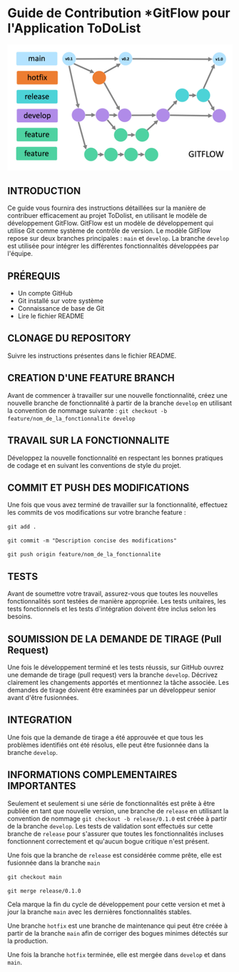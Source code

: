 # Guide de Contribution *GitFlow pour l'Application ToDoList

![schema du modèle GitFlow](/public/img/git-flow-diagram.jpg)

## INTRODUCTION

Ce guide vous fournira des instructions détaillées sur la manière de contribuer efficacement au projet ToDolist, en utilisant le modèle de développement GitFlow.
GitFlow est un modèle de développement qui utilise Git comme système de contrôle de version.
Le modèle GitFlow repose sur deux branches principales : ``main`` et ``develop``.
La branche ``develop`` est utilisée pour intégrer les différentes fonctionnalités développées par l'équipe.

## PRÉREQUIS

- Un compte GitHub
- Git installé sur votre système
- Connaissance de base de Git
- Lire le fichier README

## CLONAGE DU REPOSITORY

Suivre les instructions présentes dans le fichier README.

## CREATION D'UNE FEATURE BRANCH

Avant de commencer à travailler sur une nouvelle fonctionnalité, créez une nouvelle branche de fonctionnalité à partir de la branche ``develop`` en utilisant la convention de nommage suivante : ``git checkout -b feature/nom_de_la_fonctionnalite develop``

## TRAVAIL SUR LA FONCTIONNALITE

Développez la nouvelle fonctionnalité en respectant les bonnes pratiques de codage et en suivant les conventions de style du projet.

## COMMIT ET PUSH DES MODIFICATIONS

Une fois que vous avez terminé de travailler sur la fonctionnalité, effectuez les commits de vos modifications sur votre branche feature :

``git add .``

``git commit -m "Description concise des modifications"``

``git push origin feature/nom_de_la_fonctionnalite``

## TESTS

Avant de soumettre votre travail, assurez-vous que toutes les nouvelles fonctionnalités sont testées de manière appropriée. Les tests unitaires, les tests fonctionnels et les tests d'intégration doivent être inclus selon les besoins.

## SOUMISSION DE LA DEMANDE DE TIRAGE (Pull Request)

Une fois le développement terminé et les tests réussis, sur GitHub ouvrez une demande de tirage (pull request) vers la branche ``develop``. Décrivez clairement les changements apportés et mentionnez la tâche associée. Les demandes de tirage doivent être examinées par un développeur senior avant d'être fusionnées.

## INTEGRATION

Une fois que la demande de tirage a été approuvée et que tous les problèmes identifiés ont été résolus, elle peut être fusionnée dans la branche ``develop``.

## INFORMATIONS COMPLEMENTAIRES IMPORTANTES

Seulement et seulement si une série de fonctionnalités est prête à être publiée en tant que nouvelle version, une branche de ``release`` en utilisant la convention de nommage ``git checkout -b release/0.1.0`` est créée à partir de la branche ``develop``.
Les tests de validation sont effectués sur cette branche de ``release`` pour s'assurer que toutes les fonctionnalités incluses fonctionnent correctement et qu'aucun bogue critique n'est présent.

Une fois que la branche de ``release`` est considérée comme prête, elle est fusionnée dans la branche ``main``

``git checkout main``

``git merge release/0.1.0``

Cela marque la fin du cycle de développement pour cette version et met à jour la branche ``main`` avec les dernières fonctionnalités stables.

Une branche ``hotfix`` est une branche de maintenance qui peut être créée à partir de la branche ``main`` afin de corriger des bogues minimes détectés sur la production.

Une fois la branche ``hotfix``  terminée, elle est mergée dans ``develop`` et dans ``main``.

